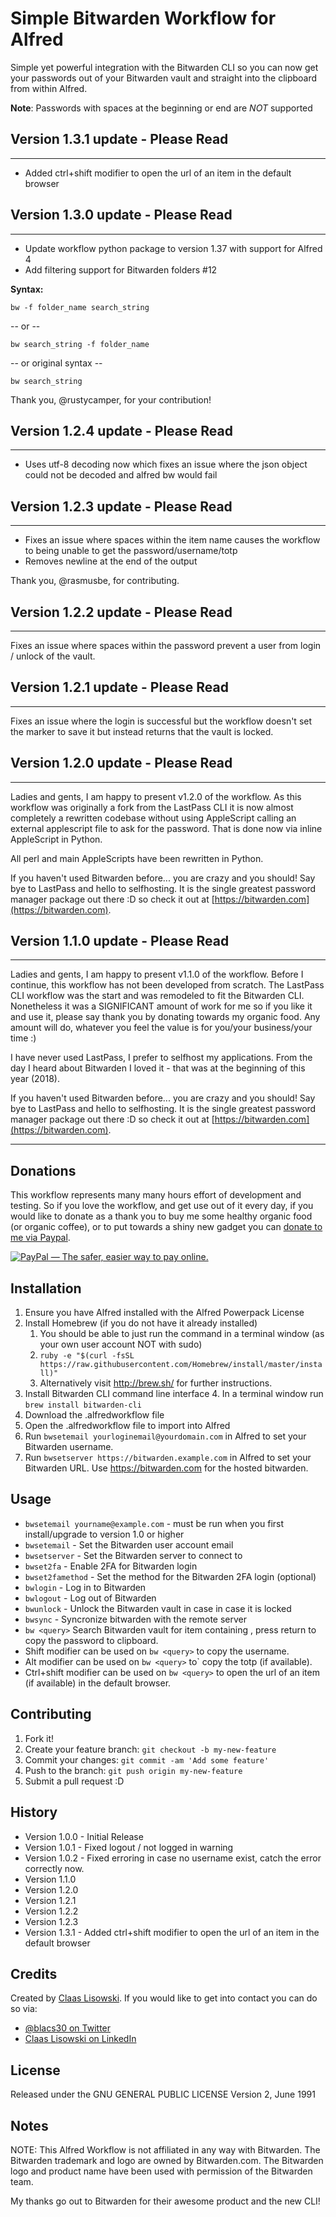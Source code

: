 # Simple Bitwarden Workflow for Alfred

Simple yet powerful integration with the Bitwarden CLI so you can now get your passwords out of your Bitwarden vault and straight into the clipboard from within Alfred.

**Note**: Passwords with spaces at the beginning or end are _NOT_ supported

## Version 1.3.1 update - Please Read

-----
* Added ctrl+shift modifier to open the url of an item in the default browser

## Version 1.3.0 update - Please Read

-----
* Update workflow python package to version 1.37 with support for Alfred 4
* Add filtering support for Bitwarden folders #12

**Syntax:**

`bw -f folder_name search_string`

-- or --

`bw search_string -f folder_name`

-- or original syntax --

`bw search_string`

Thank you, @rustycamper, for your contribution!


## Version 1.2.4 update - Please Read

-----
* Uses utf-8 decoding now which fixes an issue where the json object could not be decoded and alfred bw would fail

## Version 1.2.3 update - Please Read

-----
* Fixes an issue where spaces within the item name causes the workflow to being unable to get the password/username/totp
* Removes newline at the end of the output

Thank you, @rasmusbe, for contributing.

## Version 1.2.2 update - Please Read

-----
Fixes an issue where spaces within the password prevent a user from login / unlock of the vault.

## Version 1.2.1 update - Please Read

-----
Fixes an issue where the login is successful but the workflow doesn't set the marker to save it but instead returns that the vault is locked.

## Version 1.2.0 update - Please Read

-----

Ladies and gents, I am happy to present v1.2.0 of the workflow.
As this workflow was originally a fork from the LastPass CLI it is now almost completely a rewritten codebase without using AppleScript calling an external applescript file to ask for the password. That is done now via inline AppleScript in Python.

All perl and main AppleScripts have been rewritten in Python.

If you haven't used Bitwarden before... you are crazy and you should! Say bye to LastPass and hello to selfhosting. It is the single greatest password manager package out there :D so check it out at [https://bitwarden.com](https://bitwarden.com).

## Version 1.1.0 update - Please Read

-----

Ladies and gents, I am happy to present v1.1.0 of the workflow. Before I continue, this workflow has not been developed from scratch. The LastPass CLI workflow was the start and was remodeled to fit the Bitwarden CLI. Nonetheless it was a SIGNIFICANT amount of work for me so if you like it and use it, please say thank you by donating towards my organic food. Any amount will do, whatever you feel the value is for you/your business/your time :)

I have never used LastPass, I prefer to selfhost my applications. From the day I heard about Bitwarden I loved it - that was at the beginning of this year (2018).

If you haven't used Bitwarden before... you are crazy and you should! Say bye to LastPass and hello to selfhosting. It is the single greatest password manager package out there :D so check it out at [https://bitwarden.com](https://bitwarden.com).

-----

## Donations
This workflow represents many many hours effort of development and testing. So if you love the workflow, and get use out of it every day, if you would like to donate as a thank you to buy me some healthy organic food (or organic coffee), or to put towards a shiny new gadget you can [donate to me via Paypal](https://www.paypal.com/cgi-bin/webscr?cmd=_s-xclick&hosted_button_id=K7BXYQ3SQ76J6).

<a href="https://www.paypal.com/cgi-bin/webscr?cmd=_s-xclick&hosted_button_id=K7BXYQ3SQ76J6" target="_blank"><img src="https://www.paypalobjects.com/en_US/i/btn/btn_donate_SM.gif" border="0" alt="PayPal — The safer, easier way to pay online."></a>


## Installation

1. Ensure you have Alfred installed with the Alfred Powerpack License
2. Install Homebrew (if you do not have it already installed)
	1. You should be able to just run the command in a terminal window (as your own user account NOT with sudo)
	2. `ruby -e "$(curl -fsSL https://raw.githubusercontent.com/Homebrew/install/master/install)"`
	3. Alternatively visit http://brew.sh/ for further instructions.
3. Install Bitwarden CLI command line interface
	4. In a terminal window run
		`brew install bitwarden-cli`
5. Download the .alfredworkflow file
6. Open the .alfredworkflow file to import into Alfred
7. Run `bwsetemail yourloginemail@yourdomain.com` in Alfred to set your Bitwarden username.
8. Run `bwsetserver https://bitwarden.example.com` in Alfred to set your Bitwarden URL. Use https://bitwarden.com for the hosted bitwarden.

## Usage

* `bwsetemail yourname@example.com` - must be run when you first install/upgrade to version 1.0 or higher
* `bwsetemail` - Set the Bitwarden user account email
* `bwsetserver` - Set the Bitwarden server to connect to
* `bwset2fa` - Enable 2FA for Bitwarden login
* `bwset2famethod` - Set the method for the Bitwarden 2FA login (optional)
* `bwlogin` - Log in to Bitwarden
* `bwlogout` - Log out of Bitwarden
* `bwunlock` - Unlock the Bitwarden vault in case in case it is locked
* `bwsync` - Syncronize bitwarden with the remote server
* `bw <query>` Search Bitwarden vault for item containing <query>, press return to copy the password to clipboard.
* Shift modifier can be used on `bw <query>` to copy the username.
* Alt modifier can be used on `bw <query>` to` copy the totp (if available).
* Ctrl+shift modifier can be used on `bw <query>` to open the url of an item (if available) in the default browser.

## Contributing

1. Fork it!
2. Create your feature branch: `git checkout -b my-new-feature`
3. Commit your changes: `git commit -am 'Add some feature'`
4. Push to the branch: `git push origin my-new-feature`
5. Submit a pull request :D

## History

* Version 1.0.0 - Initial Release
* Version 1.0.1 - Fixed logout / not logged in warning
* Version 1.0.2 - Fixed erroring in case no username exist, catch the error correctly now.
* Version 1.1.0
* Version 1.2.0
* Version 1.2.1
* Version 1.2.2
* Version 1.2.3
* Version 1.3.1 - Added ctrl+shift modifier to open the url of an item in the default browser

## Credits

Created by [Claas Lisowski](https://lisowski-development.com). If you would like to get into contact you can do so via:
* [@blacs30 on Twitter](http://twitter.com/blacs30)
* [Claas Lisowski on LinkedIn](https://www.linkedin.com/in/claas-fridtjof-lisowski-558220b7/)

## License

Released under the GNU GENERAL PUBLIC LICENSE Version 2, June 1991

## Notes
NOTE: This Alfred Workflow is not affiliated in any way with Bitwarden. The Bitwarden trademark and logo are owned by Bitwarden.com. The Bitwarden logo and product name have been used with permission of the Bitwarden team.

My thanks go out to Bitwarden for their awesome product and the new CLI!
